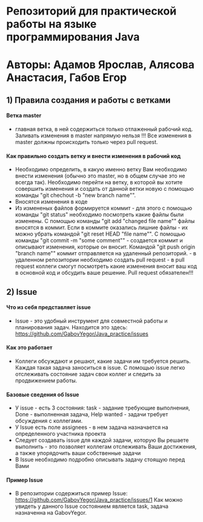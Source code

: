 # Репозиторий для практической работы на языке программирования Java
# Авторы: Адамов Ярослав, Алясова Анастасия, Габов Егор
## 1) Правила создания и работы с ветками
#### Ветка master 
- главная ветка, в ней содержиться только отлаженный рабочий код. Заливать изменения в master напрямую нельзя !!! Все изменения в master должны происходить только через pull request.  
#### Как правильно создать ветку и внести изменения в рабочий код
- Необходимо определить, в какую именно ветку Вам необходимо внести изменения (обычно это master, но в общем случае это не всегда так). Необходимо перейти на ветку, в которой вы хотите совершить изменения и создать от данной ветки новую с помощью команды "git chechout -b "new branch name"".  
- Вносятся изменения в коде
- Из измененых файлов формируется коммит - для этого с помощью команды "git status" необходимо посмотреть какие файлы были изменены. С помощью команды "git add "changed file name"" файлы вносятся в коммит. Если в коммите оказались лишние файлы - их можно убрать командой "git reset HEAD "file name"". С помощью команды "git commit -m "some comment"" - создается коммит и описывают изменения, которые он вносит. Командой "git push origin "branch name""  коммит отправляется на удаленный репозиторий. - в удаленном репозитории необходимо создать pull request - в pull request коллеги смогут посмотреть какие изменения вносит ваш код в основной код и обсудить ваше решение. Pull request обязателен!!!
## 2) Issue
#### Что из себя представляет issue
- Issue - это удобный инструмент для совместной работы и планирования задач. Находится это здесь: https://github.com/GabovYegor/Java_practice/issues
#### Как это работает
- Коллеги обсуждают и решают, какие задачи им требуется решить. Каждая такая задача заноситься в issue. С помощью issue легко отслеживать состояние задач свои коллег и следить за продвижением работы.
#### Базовые сведения об Issue
- У issue - есть 3 состояния: task - задание требующие выполнения, Done - выполненная задача, Help wanted - задачи требует обсуждения с коллегами. 
- У Issue есть поле assignees - в нем задача назначается на определенного участника проекта 
- Следует создавать issue для каждой задачи, которую Вы решаете выполнить - это позволяет коллегам отслеживать Ваши достижения, а также упорядочить ваши собственные задачи 
- В Issue необходимо подробно описывать задачу стоящую перед Вами
#### Пример Issue 
- В репозитории содержиться пример Issue: https://github.com/GabovYegor/Java_practice/issues/1 Как можно увидеть у данного Issue состоянием является task, задача назначенна на GabovYegor. 
